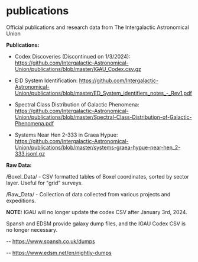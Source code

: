 # publications
Official publications and research data from The Intergalactic Astronomical Union

**Publications:**
- Codex Discoveries (Discontinued on 1/3/2024): 
https://github.com/Intergalactic-Astronomical-Union/publications/blob/master/IGAU_Codex.csv.gz

- E:D System Identification: 
https://github.com/Intergalactic-Astronomical-Union/publications/blob/master/ED_System_identifiers_notes_-_Rev1.pdf

- Spectral Class Distribution of Galactic Phenomena: 
https://github.com/Intergalactic-Astronomical-Union/publications/blob/master/Spectral-Class-Distribution-of-Galactic-Phenomena.pdf

- Systems Near Hen 2-333 in Graea Hypue:
https://github.com/Intergalactic-Astronomical-Union/publications/blob/master/systems-graea-hypue-near-hen_2-333.jsonl.gz

**Raw Data:**

/Boxel_Data/ - CSV formatted tables of Boxel coordinates, sorted by sector layer. Useful for "grid" surveys.

/Raw_Data/ - Collection of data collected from various projects and expeditions.

**NOTE:** IGAU will no longer update the codex CSV after January 3rd, 2024. 

Spansh and EDSM provide galaxy dump files, and the IGAU Codex CSV is no longer necessary. 

-- https://www.spansh.co.uk/dumps

-- https://www.edsm.net/en/nightly-dumps

